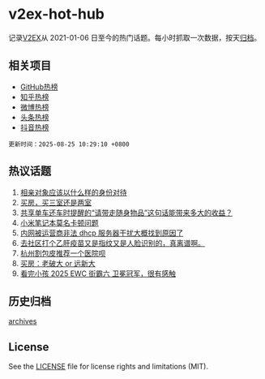# v2ex-hot-hub

 记录[V2EX](https://www.v2ex.com/)从 2021-01-06 日至今的热门话题。每小时抓取一次数据，按天[归档](archives)。
 
 ## 相关项目

- [GitHub热榜](https://github.com/snaildev/github-hot-hub)
- [知乎热榜](https://github.com/snaildev/zhihu-hot-hub)
- [微博热榜](https://github.com/snaildev/weibo-hot-hub)
- [头条热榜](https://github.com/snaildev/toutiao-hot-hub)
- [抖音热榜](https://github.com/snaildev/douyin-hot-hub)


 `更新时间：2025-08-25 10:29:10 +0800`

## 热议话题

1. [相亲对象应该以什么样的身份对待](https://www.v2ex.com/t/1154648)
1. [买房，买三室还是两室](https://www.v2ex.com/t/1154628)
1. [共享单车还车时提醒的“请带走随身物品”这句话能带来多大的收益？](https://www.v2ex.com/t/1154532)
1. [小米笔记本莫名卡顿问题](https://www.v2ex.com/t/1154559)
1. [内网被运营商非法 dhcp 服务器干扰大概找到原因了](https://www.v2ex.com/t/1154624)
1. [去社区打个乙肝疫苗又是指纹又是人脸识别的，真离谱啊。](https://www.v2ex.com/t/1154605)
1. [杭州割包皮推荐一个医院呗](https://www.v2ex.com/t/1154537)
1. [买房：老破大 or 远新大](https://www.v2ex.com/t/1154658)
1. [看完小孩 2025 EWC 街霸六 卫冕冠军，很有感触](https://www.v2ex.com/t/1154540)

## 历史归档

[archives](archives)

## License

See the [LICENSE](LICENSE) file for license rights and limitations (MIT).
